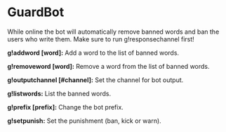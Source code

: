# GuardBot
While online the bot will automatically remove banned words and ban the users who write them. Make sure to run g!responsechannel first! 

**g!addword [word]:** Add a word to the list of banned words.

**g!removeword [word]:** Remove a word from the list of banned words.

**g!outputchannel [#channel]:** Set the channel for bot output.

**g!listwords:** List the banned words.

**g!prefix [prefix]:** Change the bot prefix.

**g!setpunish:** Set the punishment (ban, kick or warn).
